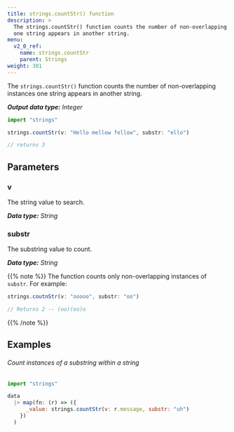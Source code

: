 ```yaml
---
title: strings.countStr() function
description: >
  The strings.countStr() function counts the number of non-overlapping instances
  one string appears in another string.
menu:
  v2_0_ref:
    name: strings.countStr
    parent: Strings
weight: 301
---
```


The `strings.countStr()` function counts the number of non-overlapping instances
one string appears in another string.

_**Output data type:** Integer_

```js
import "strings"

strings.countStr(v: "Hello mellow fellow", substr: "ello")

// returns 3
```

## Parameters

### v
The string value to search.

_**Data type:** String_

### substr
The substring value to count.

_**Data type:** String_

{{% note %}}
The function counts only non-overlapping instances of `substr`.
For example:

```js
strings.coutnStr(v: "ooooo", substr: "oo")

// Returns 2 -- (oo)(oo)o
```
{{% /note %}}

## Examples

###### Count instances of a substring within a string
```js
import "strings"

data
  |> map(fn: (r) => ({
      _value: strings.countStr(v: r.message, substr: "uh")
    })
  )
```
